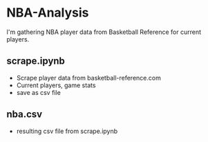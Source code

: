 # NBA-Analysis
I'm gathering NBA player data from Basketball Reference for current players.

## scrape.ipynb
- Scrape player data from basketball-reference.com
- Current players, game stats
- save as csv file

## nba.csv
- resulting csv file from scrape.ipynb
